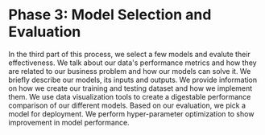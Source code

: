 # Phase 3: Model Selection and Evaluation
In the third part of this process, we select a few models and evalute their effectiveness. We talk about our data's performance metrics and how they are related to our business problem and how our models can solve it. We briefly describe our models, its inputs and outputs. We provide information on how we create our training and testing dataset and how we implement them. We use data visualization tools to create a digestable performance comparison of our different models. Based on our evaluation, we pick a model for deployment. We perform hyper-parameter optimization to show improvement in model performance.   

